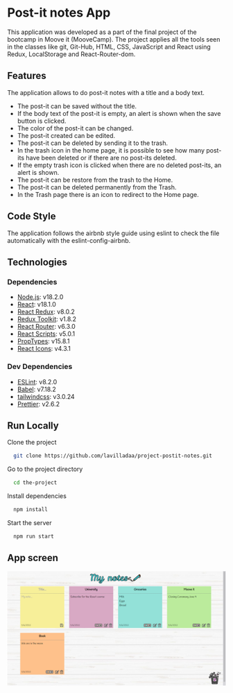 
# Post-it notes App 

This application was developed as a part of the final project of
the bootcamp in Moove it (MooveCamp). 
The project applies all the tools seen in the classes 
like git, Git-Hub, HTML, CSS, JavaScript and
React using Redux, LocalStorage and React-Router-dom. 



## Features

The application allows to do post-it notes with a title and
a body text. 

- The post-it can be saved without the title. 
- If the body text of the post-it is empty, an alert is shown when the save button is clicked.
- The color of the post-it can be changed.
- The post-it created can be edited.
- The post-it can be deleted by sending it to the trash.
- In the trash icon in the home page, it is possible to see how many post-its have been deleted or if there are no post-its deleted.
- If the empty trash icon is clicked when there are no deleted post-its, an alert is shown. 
- The post-it can be restore from the trash to the Home.
- The post-it can be deleted permanently from the Trash.
- In the Trash page there is an icon to redirect to the Home page.

## Code Style

The application follows the airbnb style guide 
using eslint to check the file automatically with the 
eslint-config-airbnb. 

## Technologies

### Dependencies

* [Node.js](https://nodejs.org/es/): v18.2.0
* [React](https://reactjs.org/): v18.1.0
* [React Redux](https://react-redux.js.org): v8.0.2
* [Redux Toolkit](https://redux-toolkit.js.org/): v1.8.2
* [React Router](https://reactrouter.com/docs/en/v6): v6.3.0
* [React Scripts](https://www.npmjs.com/package/react-scripts): v5.0.1
* [PropTypes](https://www.npmjs.com/package/prop-types): v15.8.1
* [React Icons](https://react-icons.github.io/react-icons/): v4.3.1

### Dev Dependencies

* [ESLint](https://eslint.org/docs/user-guide/getting-started): v8.2.0
* [Babel](https://www.npmjs.com/package/@babel/core): v7.18.2
* [tailwindcss](https://tailwindcss.com/docs/guides/create-react-app): v3.0.24
* [Prettier](https://prettier.io/docs/en/install.html): v2.6.2
## Run Locally

Clone the project

```bash
  git clone https://github.com/lavilladaa/project-postit-notes.git
```

Go to the project directory

```bash
  cd the-project
```

Install dependencies

```bash
  npm install
```

Start the server

```bash
  npm run start
```
## App screen
![Algorithm schema](./src/components/assets/screenApp.PNG)

